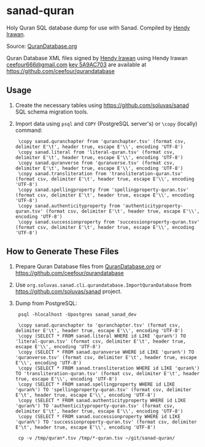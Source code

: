 sanad-quran
===========

Holy Quran SQL database dump for use with Sanad.
Compiled by [Hendy Irawan](http://www.hendyirawan.com/).

Source: [QuranDatabase.org](http://qurandatabase.org/)

Quran Database XML files signed by [Hendy Irawan](http://www.hendyirawan.com)
using Hendy Irawan <ceefour666@gmail.com> [key 5A9AC703](https://keyserver.pgp.com/vkd/DownloadKey.event?keyid=0xFEDB960B5A9AC703) 
are available at https://github.com/ceefour/qurandatabase

## Usage

1. Create the necessary tables using https://github.com/soluvas/sanad SQL schema migration tools.
2. Import data using `psql` and `COPY` (PostgreSQL server's) or `\copy` (locally) command:

		\copy sanad.quranchapter from 'quranchapter.tsv' (format csv, delimiter E'\t', header true, escape E'\\', encoding 'UTF-8')
		\copy sanad.literal from 'literal-quran.tsv' (format csv, delimiter E'\t', header true, escape E'\\', encoding 'UTF-8')
		\copy sanad.quranverse from 'quranverse.tsv' (format csv, delimiter E'\t', header true, escape E'\\', encoding 'UTF-8')
		\copy sanad.transliteration from 'transliteration-quran.tsv' (format csv, delimiter E'\t', header true, escape E'\\', encoding 'UTF-8')
		\copy sanad.spellingproperty from 'spellingproperty-quran.tsv' (format csv, delimiter E'\t', header true, escape E'\\', encoding 'UTF-8')
		\copy sanad.authenticityproperty from 'authenticityproperty-quran.tsv' (format csv, delimiter E'\t', header true, escape E'\\', encoding 'UTF-8')
		\copy sanad.successionproperty from 'successionproperty-quran.tsv' (format csv, delimiter E'\t', header true, escape E'\\', encoding 'UTF-8')

## How to Generate These Files

1. Prepare Quran Database files from [QuranDatabase.org](http://qurandatabase.org/) or https://github.com/ceefour/qurandatabase
2. Use `org.soluvas.sanad.cli.qurandatabase.ImportQuranDatabase` from https://github.com/soluvas/sanad project.
3. Dump from PostgreSQL:

		psql -hlocalhost -Upostgres sanad_sanad_dev

		\copy sanad.quranchapter to 'quranchapter.tsv' (format csv, delimiter E'\t', header true, escape E'\\', encoding 'UTF-8')
		\copy (SELECT * FROM sanad.literal WHERE id LIKE 'quran%') TO 'literal-quran.tsv' (format csv, delimiter E'\t', header true, escape E'\\', encoding 'UTF-8')
		\copy (SELECT * FROM sanad.quranverse WHERE id LIKE 'quran%') TO 'quranverse.tsv' (format csv, delimiter E'\t', header true, escape E'\\', encoding 'UTF-8')
		\copy (SELECT * FROM sanad.transliteration WHERE id LIKE 'quran%') TO 'transliteration-quran.tsv' (format csv, delimiter E'\t', header true, escape E'\\', encoding 'UTF-8')
		\copy (SELECT * FROM sanad.spellingproperty WHERE id LIKE 'quran%') TO 'spellingproperty-quran.tsv' (format csv, delimiter E'\t', header true, escape E'\\', encoding 'UTF-8')
		\copy (SELECT * FROM sanad.authenticityproperty WHERE id LIKE 'quran%') TO 'authenticityproperty-quran.tsv' (format csv, delimiter E'\t', header true, escape E'\\', encoding 'UTF-8')
		\copy (SELECT * FROM sanad.successionproperty WHERE id LIKE 'quran%') TO 'successionproperty-quran.tsv' (format csv, delimiter E'\t', header true, escape E'\\', encoding 'UTF-8')

		cp -v /tmp/quran*.tsv /tmp/*-quran.tsv ~/git/sanad-quran/
		